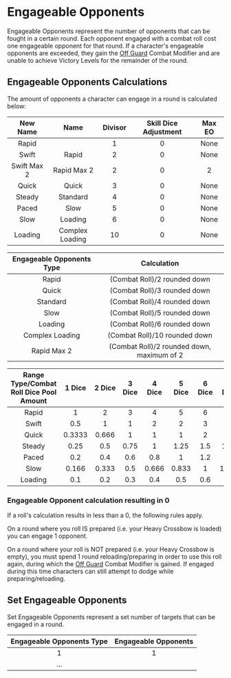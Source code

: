 # Engageable Opponents

Engageable Opponents represent the number of opponents that can be fought in a certain round. Each opponent engaged with a combat roll cost one engageable opponent for that round. If a character's engageable opponents are exceeded, they gain the [Off Guard](./CombatModifiers.md#off-guard-disadvantage) Combat Modifier and are unable to achieve Victory Levels for the remainder of the round.

## Engageable Opponents Calculations

The amount of opponents a character can engage in a round is calculated below:


|  New Name  |      Name      | Divisor | Skill Dice Adjustment | Max EO |
| :---------: | :-------------: | :-----: | :-------------------: | :----: |
|    Rapid    |                |    1    |           0           |  None  |
|    Swift    |      Rapid      |    2    |           0           |  None  |
| Swift Max 2 |   Rapid Max 2   |    2    |           0           |   2   |
|    Quick    |      Quick      |    3    |           0           |  None  |
|   Steady   |    Standard    |    4    |           0           |  None  |
|    Paced    |      Slow      |    5    |           0           |  None  |
|    Slow    |     Loading     |    6    |           0           |  None  |
|   Loading   | Complex Loading |   10   |           0           |  None  |

| Engageable Opponents Type |                Calculation                |
| :-----------------------: | :----------------------------------------: |
|           Rapid           |        (Combat Roll)/2 rounded down        |
|           Quick           |        (Combat Roll)/3 rounded down        |
|         Standard         |        (Combat Roll)/4 rounded down        |
|           Slow           |        (Combat Roll)/5 rounded down        |
|          Loading          |        (Combat Roll)/6 rounded down        |
|      Complex Loading      |       (Combat Roll)/10 rounded down       |
|        Rapid Max 2        | (Combat Roll)/2 rounded down, maximum of 2 |


| Range Type/Combat Roll Dice Pool Amount | 1 Dice | 2 Dice | 3 Dice | 4 Dice | 5 Dice | 6 Dice | 7 Dice | 8 Dice | 9 Dice | 10 Dice | 11 Dice | 12 Dice |
| :-------------------------------------: | :----: | :-----: | :----: | :----: | :----: | :----: | :----: | :----: | :----: | :-----: | :-----: | :-----: |
|                  Rapid                  |   1   |    2    |   3   |   4   |   5   |   6   |   7   |   8   |   9   |   10   |   11   |   12   |
|                  Swift                  |  0.5  |    1    |   1   |   2   |   2   |   3   |   3   |   4   |   4   |    5    |    5    |    6    |
|                  Quick                  | 0.3333 |  0.666  |   1   |   1   |   1   |   2   |   2   |   2   |   3   |    3    |    3    |    4    |
|                 Steady                 |  0.25  |   0.5   |  0.75  |   1   |  1.25  |  1.5  |  1.75  |   2   |  2.25  |   2.5   |    3    |  3.25  |
|                  Paced                  |  0.2  |   0.4   |  0.6  |  0.8  |   1   |  1.2  |  1.4  |  1.6  |  1.8  |    2    |   2.2   |   2.4   |
|                  Slow                  | 0.166 |  0.333  |  0.5  | 0.666 | 0.833 |   1   | 1.166 | 1.333 |  1.5  |  1.666  |  1.833  |    2    |
|                 Loading                 |  0.1  |   0.2   |  0.3  |  0.4  |  0.5  |  0.6  |  0.7  |  0.8  |  0.9  |    1    |   1.1   |   1.2   |



### Engageable Opponent calculation resulting in 0

If a roll's calculation results in less than a 0, the following rules apply.

On a round where you roll IS prepared (i.e. your Heavy Crossbow is loaded) you can engage 1 opponent.

On a round where your roll is NOT prepared (i.e. your Heavy Crossbow is empty), you must spend 1 round reloading/preparing in order to use this roll again, during which the [Off Guard](./CombatModifiers.md#off-guard-disadvantage) Combat Modifier is gained. If engaged during this time characters can still attempt to dodge while preparing/reloading.

## Set Engageable Opponents

Set Engageable Opponents represent a set number of targets that can be engaged in a round.

| Engageable Opponents Type | Engageable Opponents |
| :-----------------------: | :------------------: |
|             1             |          1          |
|            ...            |                      |
